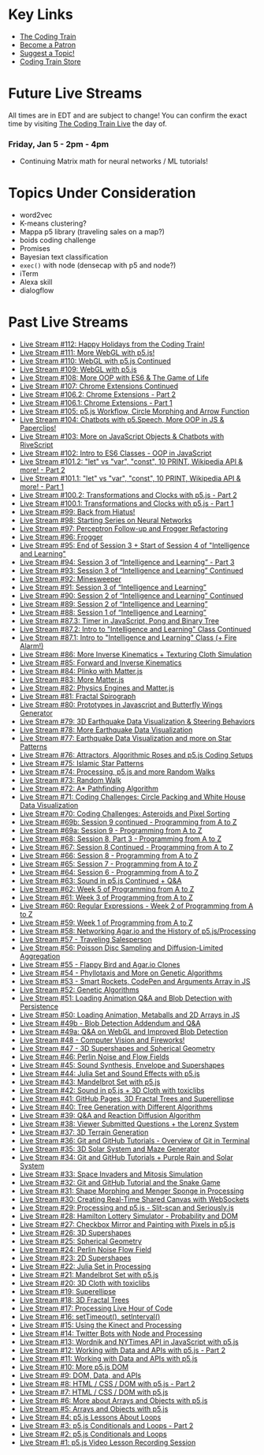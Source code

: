 # Key Links
* [The Coding Train](https://www.youtube.com/thecodingtrain//)
* [Become a Patron](http://patreon.com/codingtrain "Coding Train - Patreon")
* [Suggest a Topic!](https://github.com/CodingTrain/Rainbow-Topics/)  
* [Coding Train Store](http://codingtrain.storenvy.com)

# Future Live Streams

All times are in EDT and are subject to change! You can confirm the exact time by visiting [The Coding Train Live](https://www.youtube.com/thecodingtrain//) the day of.

### Friday, Jan 5 - 2pm - 4pm
* Continuing Matrix math for neural networks / ML tutorials!

# Topics Under Consideration
* word2vec
* K-means clustering?
* Mappa p5 library (traveling sales on a map?)
* boids coding challenge
* Promises
* Bayesian text classification
* `exec()` with node (densecap with p5 and node?)
* iTerm
* Alexa skill 
* dialogflow

# Past Live Streams
* [Live Stream #112: Happy Holidays from the Coding Train!](https://youtu.be/dEWmwQMKgIk?list=PLRqwX-V7Uu6bxnFR6no70vlxxuxDEzflz)
* [Live Stream #111: More WebGL with p5.js!](https://youtu.be/Xiu8pbHtrEY?list=PLRqwX-V7Uu6bxnFR6no70vlxxuxDEzflz)
* [Live Stream #110: WebGL with p5.js Continued](https://youtu.be/4ncCxWm6jj0?list=PLRqwX-V7Uu6bxnFR6no70vlxxuxDEzflz)
* [Live Stream #109: WebGL with p5.js](https://youtu.be/Gi9PuLHlzzI?list=PLRqwX-V7Uu6bxnFR6no70vlxxuxDEzflz)
* [Live Stream #108: More OOP with ES6 & The Game of Life](https://youtu.be/U8S1qDjIE2Y?list=PLRqwX-V7Uu6bxnFR6no70vlxxuxDEzflz)
* [Live Stream #107: Chrome Extensions Continued](https://youtu.be/h3p0U8yWrMU?list=PLRqwX-V7Uu6bxnFR6no70vlxxuxDEzflz)
* [Live Stream #106.2: Chrome Extensions - Part 2](https://youtu.be/y0zS83xj0g0?list=PLRqwX-V7Uu6bxnFR6no70vlxxuxDEzflz)
* [Live Stream #106.1: Chrome Extensions - Part 1](https://youtu.be/Z9pzHD2g0Ao?list=PLRqwX-V7Uu6bxnFR6no70vlxxuxDEzflz)
* [Live Stream #105: p5.js Workflow, Circle Morphing and Arrow Function](https://youtu.be/ldx_J589fcs?list=PLRqwX-V7Uu6bxnFR6no70vlxxuxDEzflz)
* [Live Stream #104: Chatbots with p5.Speech, More OOP in JS & Paperclips!](https://youtu.be/gFqBnxIm5Us?list=PLRqwX-V7Uu6bxnFR6no70vlxxuxDEzflz)
* [Live Stream #103: More on JavaScript Objects & Chatbots with RiveScript](https://youtu.be/Pscq691SADc?list=PLRqwX-V7Uu6bxnFR6no70vlxxuxDEzflz)
* [Live Stream #102: Intro to ES6 Classes - OOP in JavaScript](https://youtu.be/-RvrDZd1xVw?list=PLRqwX-V7Uu6bxnFR6no70vlxxuxDEzflz)
* [Live Stream #101.2: "let" vs "var", "const",  10 PRINT,  Wikipedia API & more! - Part 2](https://youtu.be/PQwfop4bewM?list=PLRqwX-V7Uu6bxnFR6no70vlxxuxDEzflz)
* [Live Stream #101.1: "let" vs "var", "const", 10 PRINT,  Wikipedia API & more! - Part 1](https://youtu.be/bWti0vTbgKU?list=PLRqwX-V7Uu6bxnFR6no70vlxxuxDEzflz)
* [Live Stream #100.2: Transformations and Clocks with p5.js - Part 2](https://youtu.be/BcbS0MR3vxQ?list=PLRqwX-V7Uu6bxnFR6no70vlxxuxDEzflz)
* [Live Stream #100.1: Transformations and Clocks with p5.js - Part 1](https://youtu.be/tXjI6evU-so?list=PLRqwX-V7Uu6bxnFR6no70vlxxuxDEzflz)
* [Live Stream #99: Back from Hiatus!](https://youtu.be/x9Qav-Dqzw8?list=PLRqwX-V7Uu6bxnFR6no70vlxxuxDEzflz)
* [Live Stream #98: Starting Series on Neural Networks](https://youtu.be/cmffV5rMSEU?list=PLRqwX-V7Uu6bxnFR6no70vlxxuxDEzflz)
* [Live Stream #97: Perceptron Follow-up and Frogger Refactoring](https://youtu.be/m9EsKBPCggk?list=PLRqwX-V7Uu6bxnFR6no70vlxxuxDEzflz)
* [Live Stream #96: Frogger](https://youtu.be/7BdfPG3peP4?list=PLRqwX-V7Uu6bxnFR6no70vlxxuxDEzflz)
* [Live Stream #95: End of Session 3 + Start of Session 4 of "Intelligence and Learning"](https://youtu.be/M9wEM0UKFks?list=PLRqwX-V7Uu6bxnFR6no70vlxxuxDEzflz)
* [Live Stream #94: Session 3 of “Intelligence and Learning” - Part 3](https://youtu.be/S6NQFDZkRMo?list=PLRqwX-V7Uu6bxnFR6no70vlxxuxDEzflz)
* [Live Stream #93: Session 3 of “Intelligence and Learning” Continued](https://youtu.be/5zbF3VXAAto?list=PLRqwX-V7Uu6bxnFR6no70vlxxuxDEzflz)
* [Live Stream #92: Minesweeper](https://youtu.be/zxR7KfVMGqk?list=PLRqwX-V7Uu6bxnFR6no70vlxxuxDEzflz)
* [Live Stream #91: Session 3 of “Intelligence and Learning”](https://youtu.be/Do_Gftp_oug?list=PLRqwX-V7Uu6bxnFR6no70vlxxuxDEzflz)
* [Live Stream #90: Session 2 of “Intelligence and Learning” Continued](https://youtu.be/NCvdjnN9UfI?list=PLRqwX-V7Uu6bxnFR6no70vlxxuxDEzflz)
* [Live Stream #89: Session 2 of “Intelligence and Learning”](https://youtu.be/qzFlnX-z38U?list=PLRqwX-V7Uu6bxnFR6no70vlxxuxDEzflz)
* [Live Stream #88: Session 1 of “Intelligence and Learning”](https://youtu.be/YUlJAu1j_UM?list=PLRqwX-V7Uu6bxnFR6no70vlxxuxDEzflz)
* [Live Stream #87.3: Timer in JavaScript, Pong and Binary Tree](https://youtu.be/hVSHlFjTeqg?list=PLRqwX-V7Uu6bxnFR6no70vlxxuxDEzflz)
* [Live Stream #87.2: Intro to "Intelligence and Learning" Class Continued](https://youtu.be/RbpIAxb_LYg?list=PLRqwX-V7Uu6bxnFR6no70vlxxuxDEzflz)
* [Live Stream #87.1: Intro to "Intelligence and Learning" Class (+ Fire Alarm!)](https://youtu.be/pvPSOli2nR0?list=PLRqwX-V7Uu6bxnFR6no70vlxxuxDEzflz)
* [Live Stream #86: More Inverse Kinematics + Texturing Cloth Simulation](https://youtu.be/xtFu66DZrBw?list=PLRqwX-V7Uu6bxnFR6no70vlxxuxDEzflz)
* [Live Stream #85: Forward and Inverse Kinematics](https://youtu.be/5itOWkmIarg?list=PLRqwX-V7Uu6bxnFR6no70vlxxuxDEzflz)
* [Live Stream #84: Plinko with Matter.js](https://youtu.be/Iu3M-X1yRFU?list=PLRqwX-V7Uu6bxnFR6no70vlxxuxDEzflz)
* [Live Stream #83: More Matter.js](https://youtu.be/BOAMGfGO6Xs?list=PLRqwX-V7Uu6bxnFR6no70vlxxuxDEzflz)
* [Live Stream #82: Physics Engines and Matter.js](https://youtu.be/YKdvQYk7orE?list=PLRqwX-V7Uu6bxnFR6no70vlxxuxDEzflz)
* [Live Stream #81: Fractal Spirograph](https://youtu.be/S5Qj-JgAN-M?list=PLRqwX-V7Uu6bxnFR6no70vlxxuxDEzflz)
* [Live Stream #80: Prototypes in Javascript and Butterfly Wings Generator](https://youtu.be/bMOv5vTC9uE?list=PLRqwX-V7Uu6bxnFR6no70vlxxuxDEzflz)
* [Live Stream #79: 3D Earthquake Data Visualization & Steering Behaviors](https://youtu.be/L1nHni9HMBw?list=PLRqwX-V7Uu6bxnFR6no70vlxxuxDEzflz)
* [Live Stream #78: More Earthquake Data Visualization](https://youtu.be/UiYb4yCsqFE?list=PLRqwX-V7Uu6bxnFR6no70vlxxuxDEzflz)
* [Live Stream #77: Earthquake Data Visualization and more on Star Patterns](https://youtu.be/qTxPqMI69aM?list=PLRqwX-V7Uu6bxnFR6no70vlxxuxDEzflz)
* [Live Stream #76: Attractors, Algorithmic Roses and p5.js Coding Setups](https://youtu.be/OkkjlHTdLGI?list=PLRqwX-V7Uu6bxnFR6no70vlxxuxDEzflz)
* [Live Stream #75: Islamic Star Patterns](https://youtu.be/hCjTKCb2Cuw?list=PLRqwX-V7Uu6bxnFR6no70vlxxuxDEzflz)
* [Live Stream #74: Processing, p5.js and more Random Walks](https://youtu.be/mrAeK43YDgw?list=PLRqwX-V7Uu6bxnFR6no70vlxxuxDEzflz)
* [Live Stream #73: Random Walk](https://youtu.be/RDULjRLn3pk?list=PLRqwX-V7Uu6bxnFR6no70vlxxuxDEzflz)
* [Live Stream #72: A* Pathfinding Algorithm](https://youtu.be/S4yQYiAECnM?list=PLRqwX-V7Uu6bxnFR6no70vlxxuxDEzflz)
* [Live Stream #71: Coding Challenges: Circle Packing and White House Data Visualization](https://youtu.be/pF0cadg2mg0?list=PLRqwX-V7Uu6bxnFR6no70vlxxuxDEzflz)
* [Live Stream #70: Coding Challenges: Asteroids and Pixel Sorting](https://youtu.be/VFnF87-JNtY?list=PLRqwX-V7Uu6bxnFR6no70vlxxuxDEzflz)
* [Live Stream #69b: Session 9 continued - Programming from A to Z](https://youtu.be/HWt2a72IZbw?list=PLRqwX-V7Uu6bxnFR6no70vlxxuxDEzflz)
* [Live Stream #69a: Session 9 - Programming from A to Z](https://youtu.be/nAQNmjyAUTY?list=PLRqwX-V7Uu6bxnFR6no70vlxxuxDEzflz)
* [Live Stream #68: Session 8, Part 3 - Programming from A to Z](https://youtu.be/lCzB9V9L8d0?list=PLRqwX-V7Uu6bxnFR6no70vlxxuxDEzflz)
* [Live Stream #67: Session 8 Continued - Programming from A to Z](https://youtu.be/HRBS_OtQupM?list=PLRqwX-V7Uu6bxnFR6no70vlxxuxDEzflz)
* [Live Stream #66: Session 8 - Programming from A to Z](https://youtu.be/_FABYvnTnpQ?list=PLRqwX-V7Uu6bxnFR6no70vlxxuxDEzflz)
* [Live Stream #65: Session 7 - Programming from A to Z](https://youtu.be/X6IPcExkG30?list=PLRqwX-V7Uu6bxnFR6no70vlxxuxDEzflz)
* [Live Stream #64: Session 6 - Programming from A to Z](https://youtu.be/4DR0ryGSYJQ?list=PLRqwX-V7Uu6bxnFR6no70vlxxuxDEzflz)
* [Live Stream #63: Sound in p5.js Continued + Q&A](https://youtu.be/bM9MfoKe9GU?list=PLRqwX-V7Uu6bxnFR6no70vlxxuxDEzflz)
* [Live Stream #62: Week 5 of Programming from A to Z](https://youtu.be/jXOIp2NOsaI?list=PLRqwX-V7Uu6bxnFR6no70vlxxuxDEzflz)
* [Live Stream #61: Week 3 of Programming from A to Z](https://youtu.be/Fe1sy9fkTKQ?list=PLRqwX-V7Uu6bxnFR6no70vlxxuxDEzflz)
* [Live Stream #60: Regular Expressions - Week 2 of Programming from A to Z](https://youtu.be/ePXti_zFrFQ?list=PLRqwX-V7Uu6bxnFR6no70vlxxuxDEzflz)
* [Live Stream #59: Week 1 of Programming from A to Z](https://youtu.be/UTq0RQwnU3s?list=PLRqwX-V7Uu6bxnFR6no70vlxxuxDEzflz)
* [Live Stream #58: Networking Agar.io and the History of p5.js/Processing](https://youtu.be/_cDPN2Ief6Q?list=PLRqwX-V7Uu6bxnFR6no70vlxxuxDEzflz)
* [Live Stream #57 - Traveling Salesperson](https://youtu.be/r_SpBy9fQuo?list=PLRqwX-V7Uu6bxnFR6no70vlxxuxDEzflz)
* [Live Stream #56: Poisson Disc Sampling and Diffusion-Limited Aggregation](https://youtu.be/2S0J5iiQ0nw?list=PLRqwX-V7Uu6bxnFR6no70vlxxuxDEzflz)
* [Live Stream #55 - Flappy Bird and Agar.io Clones](https://youtu.be/eOii4P7WYbY?list=PLRqwX-V7Uu6bxnFR6no70vlxxuxDEzflz)
* [Live Stream #54 - Phyllotaxis and More on Genetic Algorithms](https://youtu.be/MQMJ0xWSMWE?list=PLRqwX-V7Uu6bxnFR6no70vlxxuxDEzflz)
* [Live Stream #53 - Smart Rockets, CodePen and Arguments Array in JS](https://youtu.be/A01_aKgIeCo?list=PLRqwX-V7Uu6bxnFR6no70vlxxuxDEzflz)
* [Live Stream #52: Genetic Algorithms](https://youtu.be/DIXtg5VVz2E?list=PLRqwX-V7Uu6bxnFR6no70vlxxuxDEzflz)
* [Live Stream #51: Loading Animation Q&A and Blob Detection with Persistence](https://youtu.be/lFiPlk2KxQA?list=PLRqwX-V7Uu6bxnFR6no70vlxxuxDEzflz)
* [Live Stream #50: Loading Animation, Metaballs and 2D Arrays in JS](https://youtu.be/3xNv10FglGc?list=PLRqwX-V7Uu6bxnFR6no70vlxxuxDEzflz)
* [Live Stream #49b - Blob Detection Addendum and Q&A](https://youtu.be/h22thzVaMtY?list=PLRqwX-V7Uu6bxnFR6no70vlxxuxDEzflz)
* [Live Stream #49a: Q&A on WebGL and Improved Blob Detection](https://youtu.be/jQdvM69nQb8?list=PLRqwX-V7Uu6bxnFR6no70vlxxuxDEzflz)
* [Live Stream #48 - Computer Vision and Fireworks!](https://youtu.be/ATWOjXdRIoo?list=PLRqwX-V7Uu6bxnFR6no70vlxxuxDEzflz)
* [Live Stream #47 - 3D Supershapes and Spherical Geometry](https://youtu.be/m8WhMeW8jj0?list=PLRqwX-V7Uu6bxnFR6no70vlxxuxDEzflz)
* [Live Stream #46: Perlin Noise and Flow Fields](https://youtu.be/sor1nwNIP9A?list=PLRqwX-V7Uu6bxnFR6no70vlxxuxDEzflz)
* [Live Stream #45: Sound Synthesis, Envelope and Supershapes](https://youtu.be/b_MMGJiUcbM?list=PLRqwX-V7Uu6bxnFR6no70vlxxuxDEzflz)
* [Live Stream #44:  Julia Set and Sound Effects with p5.js](https://youtu.be/k6OeXGzRv0c?list=PLRqwX-V7Uu6bxnFR6no70vlxxuxDEzflz)
* [Live Stream #43:  Mandelbrot Set with p5.js](https://youtu.be/pLtViSqkPvQ?list=PLRqwX-V7Uu6bxnFR6no70vlxxuxDEzflz)
* [Live Stream #42: Sound in p5.js + 3D Cloth with toxiclibs](https://youtu.be/nfU-NqnXn1o?list=PLRqwX-V7Uu6bxnFR6no70vlxxuxDEzflz)
* [Live Stream #41: GitHub Pages, 3D Fractal Trees and Superellipse](https://youtu.be/1Yo_AYzxA-o?list=PLRqwX-V7Uu6bxnFR6no70vlxxuxDEzflz)
* [Live Stream #40:  Tree Generation with Different Algorithms](https://youtu.be/MwLyeEWnMCY?list=PLRqwX-V7Uu6bxnFR6no70vlxxuxDEzflz)
* [Live Stream #39: Q&A and Reaction Diffusion Algorithm](https://youtu.be/FYRINCEDVKI?list=PLRqwX-V7Uu6bxnFR6no70vlxxuxDEzflz)
* [Live Stream #38: Viewer Submitted Questions + the Lorenz System](https://youtu.be/gw_TR1tycWQ?list=PLRqwX-V7Uu6bxnFR6no70vlxxuxDEzflz)
* [Live Stream #37: 3D Terrain Generation](https://youtu.be/ELpZW62HGVs?list=PLRqwX-V7Uu6bxnFR6no70vlxxuxDEzflz)
* [Live Stream #36: Git and GitHub Tutorials - Overview of Git in Terminal](https://youtu.be/G4fTU4vPKH8?list=PLRqwX-V7Uu6bxnFR6no70vlxxuxDEzflz)
* [Live Stream #35: 3D Solar System and Maze Generator](https://youtu.be/nF7DVmovWr0?list=PLRqwX-V7Uu6bxnFR6no70vlxxuxDEzflz)
* [Live Stream #34: Git and GitHub Tutorials + Purple Rain and Solar System](https://youtu.be/r8QMcI5qxQM?list=PLRqwX-V7Uu6bxnFR6no70vlxxuxDEzflz)
* [Live Stream #33: Space Invaders and Mitosis Simulation](https://youtu.be/WpUnYfVmKdA?list=PLRqwX-V7Uu6bxnFR6no70vlxxuxDEzflz)
* [Live Stream #32: Git and GitHub Tutorial and the Snake Game](https://youtu.be/yUO2bWfBgN8?list=PLRqwX-V7Uu6bxnFR6no70vlxxuxDEzflz)
* [Live Stream #31: Shape Morphing and Menger Sponge in Processing](https://youtu.be/Md5LIDW0RyY?list=PLRqwX-V7Uu6bxnFR6no70vlxxuxDEzflz)
* [Live Stream #30: Creating Real-Time Shared Canvas with WebSockets](https://youtu.be/JljMBn69fZM?list=PLRqwX-V7Uu6bxnFR6no70vlxxuxDEzflz)
* [Live Stream #29: Processing and p5.js - Slit-scan and Seriously.js](https://youtu.be/CQpGhT-RLkM?list=PLRqwX-V7Uu6bxnFR6no70vlxxuxDEzflz)
* [Live Stream #28: Hamilton Lottery Simulator - Probability and DOM](https://youtu.be/B8tpfNH2gvM?list=PLRqwX-V7Uu6bxnFR6no70vlxxuxDEzflz)
* [Live Stream #27: Checkbox Mirror and Painting with Pixels in p5.js](https://youtu.be/VPnmA4vl6YU?list=PLRqwX-V7Uu6bxnFR6no70vlxxuxDEzflz)
* [Live Stream #26: 3D Supershapes](https://youtu.be/SHtmvl-eYPg?list=PLRqwX-V7Uu6bxnFR6no70vlxxuxDEzflz)
* [Live Stream #25: Spherical Geometry](https://youtu.be/ccmg_THE-Ms?list=PLRqwX-V7Uu6bxnFR6no70vlxxuxDEzflz)
* [Live Stream #24: Perlin Noise Flow Field](https://youtu.be/WTsNLYQUyfY?list=PLRqwX-V7Uu6bxnFR6no70vlxxuxDEzflz)
* [Live Stream #23: 2D Supershapes](https://youtu.be/xKVWcU3ejc0?list=PLRqwX-V7Uu6bxnFR6no70vlxxuxDEzflz)
* [Live Stream #22: Julia Set in Processing](https://youtu.be/N9ZK_rpr3tY?list=PLRqwX-V7Uu6bxnFR6no70vlxxuxDEzflz)
* [Live Stream #21: Mandelbrot Set with p5.js](https://youtu.be/TZVldoG381k?list=PLRqwX-V7Uu6bxnFR6no70vlxxuxDEzflz)
* [Live Stream #20: 3D Cloth with toxiclibs](https://youtu.be/2F6zliBTd-w?list=PLRqwX-V7Uu6bxnFR6no70vlxxuxDEzflz)
* [Live Stream #19: Superellipse](https://youtu.be/n4mignvHPWk?list=PLRqwX-V7Uu6bxnFR6no70vlxxuxDEzflz)
* [Live Stream #18: 3D Fractal Trees](https://youtu.be/7L3wGAoGy4U?list=PLRqwX-V7Uu6bxnFR6no70vlxxuxDEzflz)
* [Live Stream #17: Processing Live Hour of Code](https://youtu.be/27OPaNaeXMA?list=PLRqwX-V7Uu6bxnFR6no70vlxxuxDEzflz)
* [Live Stream #16: setTimeout(), setInterval()](https://youtu.be/Xe9hQmVJHAo?list=PLRqwX-V7Uu6bxnFR6no70vlxxuxDEzflz)
* [Live Stream #15: Using the Kinect and Processing](https://youtu.be/6wviMtISsyc?list=PLRqwX-V7Uu6bxnFR6no70vlxxuxDEzflz)
* [Live Stream #14: Twitter Bots with Node and Processing](https://youtu.be/KNsFrAnzSN4?list=PLRqwX-V7Uu6bxnFR6no70vlxxuxDEzflz)
* [Live Stream #13: Wordnik and NYTimes API in JavaScript with p5.js](https://youtu.be/CizPAT775q8?list=PLRqwX-V7Uu6bxnFR6no70vlxxuxDEzflz)
* [Live Stream #12: Working with Data and APIs with p5.js - Part 2](https://youtu.be/v3KxZDLJuYc?list=PLRqwX-V7Uu6bxnFR6no70vlxxuxDEzflz)
* [Live Stream #11: Working with Data and APIs with p5.js](https://youtu.be/xG6rc0Lcbks?list=PLRqwX-V7Uu6bxnFR6no70vlxxuxDEzflz)
* [Live Stream #10: More p5.js DOM](https://youtu.be/Dc5AUG8qoW4?list=PLRqwX-V7Uu6bxnFR6no70vlxxuxDEzflz)
* [Live Stream #9: DOM, Data, and APIs](https://youtu.be/wH3tjX2xfdg?list=PLRqwX-V7Uu6bxnFR6no70vlxxuxDEzflz)
* [Live Stream #8: HTML / CSS / DOM with p5.js - Part 2](https://youtu.be/_8xBqVPjeCE?list=PLRqwX-V7Uu6bxnFR6no70vlxxuxDEzflz)
* [Live Stream #7: HTML / CSS / DOM with p5.js](https://youtu.be/rEC9U9dgxkA?list=PLRqwX-V7Uu6bxnFR6no70vlxxuxDEzflz)
* [Live Stream #6: More about Arrays and Objects with p5.js](https://youtu.be/PgGFv44bz9E?list=PLRqwX-V7Uu6bxnFR6no70vlxxuxDEzflz)
* [Live Stream #5: Arrays and Objects with p5.js](https://youtu.be/8v_D33uGUrU?list=PLRqwX-V7Uu6bxnFR6no70vlxxuxDEzflz)
* [Live Stream #4: p5.js Lessons About Loops](https://youtu.be/xyclhIu2WDY?list=PLRqwX-V7Uu6bxnFR6no70vlxxuxDEzflz)
* [Live Stream #3: p5.js Conditionals and Loops - Part 2](https://youtu.be/6G02PLQ8L7k?list=PLRqwX-V7Uu6bxnFR6no70vlxxuxDEzflz)
* [Live Stream #2: p5.js Conditionals and Loops](https://youtu.be/uEVJRE_6v0A?list=PLRqwX-V7Uu6bxnFR6no70vlxxuxDEzflz)
* [Live Stream #1: p5.js Video Lesson Recording Session](https://youtu.be/TdUC3JgwUJY?list=PLRqwX-V7Uu6bxnFR6no70vlxxuxDEzflz)
